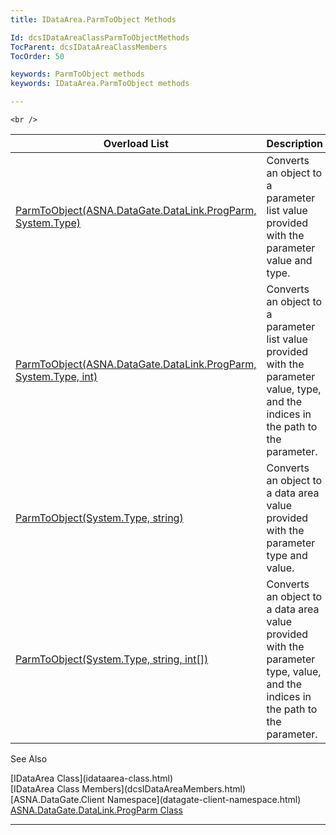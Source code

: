 ```yaml
---
title: IDataArea.ParmToObject Methods

Id: dcsIDataAreaClassParmToObjectMethods
TocParent: dcsIDataAreaClassMembers
TocOrder: 50

keywords: ParmToObject methods
keywords: IDataArea.ParmToObject methods

---
```


	<br />



| Overload List | Description |
| ---- | ---- |
| [ParmToObject(ASNA.DataGate.DataLink.ProgParm, System.Type)](idataarea-class-parm-to_object-method1.html) | Converts an object to a parameter list value provided with the parameter value and type. |
| [ParmToObject(ASNA.DataGate.DataLink.ProgParm, System.Type, int)](idataarea-class-parm-to_object-method2.html) | Converts an object to a parameter list value provided with the parameter value, type, and the indices in the path to the parameter. |
| [ParmToObject(System.Type, string)](idataarea-class-parm-to_object-method3.html) | Converts an object to a data area value provided with the parameter type and value. |
| [ParmToObject(System.Type, string, int[])](idataarea-class-parm-to_object-method4.html) | Converts an object to a data area value provided with the parameter type, value, and the indices in the path to the parameter. |



See Also

<dl />
      [IDataArea Class](idataarea-class.html)
      <br />
      [IDataArea Class Members](dcsIDataAreaMembers.html)
      <br />
      [ASNA.DataGate.Client Namespace](datagate-client-namespace.html)
      <br />
      <a href="DCS160-F1071E27-0001DD">ASNA.DataGate.DataLink.ProgParm Class</a>

---

